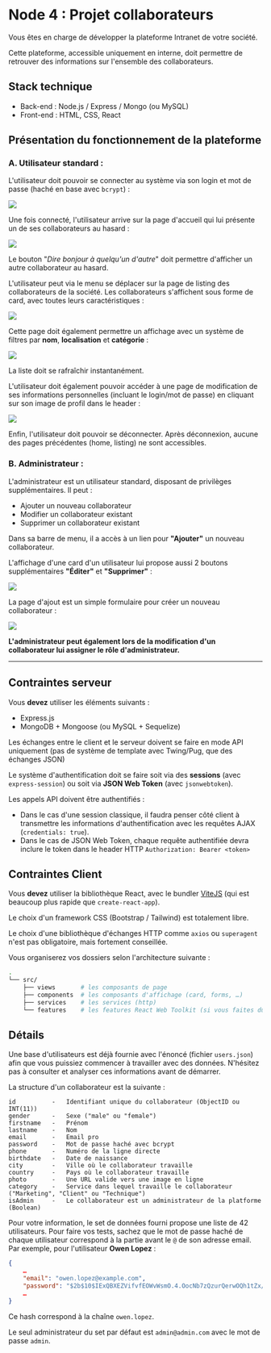 # Node 4 : Projet collaborateurs

Vous êtes en charge de développer la plateforme Intranet de votre société.

Cette plateforme, accessible uniquement en interne, doit permettre de retrouver des informations sur l'ensemble des collaborateurs.

## Stack technique

- Back-end : Node.js / Express / Mongo (ou MySQL)
- Front-end : HTML, CSS, React

## Présentation du fonctionnement de la plateforme

### A. Utilisateur standard :

L'utilisateur doit pouvoir se connecter au système via son login et mot de passe (haché en base avec `bcrypt`) :

![](./images/connexion.png)

Une fois connecté, l'utilisateur arrive sur la page d'accueil qui lui présente un de ses collaborateurs au hasard :

![](./images/homepage.png)

Le bouton "_Dire bonjour à quelqu'un d'autre_" doit permettre d'afficher un autre collaborateur au hasard.

L'utilisateur peut via le menu se déplacer sur la page de listing des collaborateurs de la société. Les collaborateurs s'affichent sous forme de card, avec toutes leurs caractéristiques :

![](./images/liste-collaborateurs.png)

Cette page doit également permettre un affichage avec un système de filtres par **nom**, **localisation** et **catégorie** :

![](./images/liste-collaborateurs-filtres.png)

La liste doit se rafraîchir instantanément.

L'utilisateur doit également pouvoir accéder à une page de modification de ses informations personnelles (incluant le login/mot de passe) en cliquant sur son image de profil dans le header :

![](./images/modifier-profil.png)

Enfin, l'utilisateur doit pouvoir se déconnecter. Après déconnexion, aucune des pages précédentes (home, listing) ne sont accessibles.

### B. Administrateur :

L'administrateur est un utilisateur standard, disposant de privilèges supplémentaires. Il peut :

- Ajouter un nouveau collaborateur
- Modifier un collaborateur existant
- Supprimer un collaborateur existant

Dans sa barre de menu, il a accès à un lien pour **"Ajouter"** un nouveau collaborateur.

L'affichage d'une card d'un utilisateur lui propose aussi 2 boutons supplémentaires **"Éditer"** et **"Supprimer"** :

![](./images/liste-collaborateurs-admin.png)

La page d'ajout est un simple formulaire pour créer un nouveau collaborateur :

![](./images/ajout-collaborateur-admin.png)

**L'administrateur peut également lors de la modification d'un collaborateur lui assigner le rôle d'administrateur.**

-----

## Contraintes serveur

Vous **devez** utiliser les éléments suivants :

- Express.js
- MongoDB + Mongoose (ou MySQL + Sequelize)

Les échanges entre le client et le serveur doivent se faire en mode API uniquement (pas de système de template avec Twing/Pug, que des échanges JSON)

Le système d'authentification doit se faire soit via des **sessions** (avec `express-session`) ou soit via **JSON Web Token** (avec `jsonwebtoken`).

Les appels API doivent être authentifiés :

- Dans le cas d'une session classique, il faudra penser côté client à transmettre les informations d'authentification avec les requêtes AJAX (`credentials: true`).
- Dans le cas de JSON Web Token, chaque requête authentifiée devra inclure le token dans le header HTTP `Authorization: Bearer <token>`

## Contraintes Client

Vous **devez** utiliser la bibliothèque React, avec le bundler [ViteJS](https://vitejs.dev/) (qui est beaucoup plus rapide que `create-react-app`).

Le choix d'un framework CSS (Bootstrap / Tailwind) est totalement libre.

Le choix d'une bibliothèque d'échanges HTTP comme `axios` ou `superagent` n'est pas obligatoire, mais fortement conseillée.

Vous organiserez vos dossiers selon l'architecture suivante :

```bash
.
└── src/
    ├── views       # les composants de page
    ├── components  # les composants d'affichage (card, forms, …)
    ├── services    # les services (http)
    └── features    # les features React Web Toolkit (si vous faites du React-Redux : non obligatoire)
```

## Détails

Une base d'utilisateurs est déjà fournie avec l'énoncé (fichier `users.json`) afin que vous puissiez commencer à travailler avec des données. N'hésitez pas à consulter et analyser ces informations avant de démarrer.

La structure d'un collaborateur est la suivante :

```
id          -   Identifiant unique du collaborateur (ObjectID ou INT(11))
gender      -   Sexe ("male" ou "female")
firstname   -   Prénom
lastname    -   Nom
email       -   Email pro
password    -   Mot de passe haché avec bcrypt
phone       -   Numéro de la ligne directe
birthdate   -   Date de naissance
city        -   Ville où le collaborateur travaille
country     -   Pays où le collaborateur travaille
photo       -   Une URL valide vers une image en ligne
category    -   Service dans lequel travaille le collaborateur ("Marketing", "Client" ou "Technique")
isAdmin     -   Le collaborateur est un administrateur de la platforme (Boolean)
```

Pour votre information, le set de données fourni propose une liste de 42 utilisateurs. Pour faire vos tests, sachez que le mot de passe haché de chaque utilisateur correspond à la partie avant le `@` de son adresse email. Par exemple, pour l'utilisateur **Owen Lopez** :
```json
{
    …
    "email": "owen.lopez@example.com",
    "password": "$2b$10$IExQBXEZVifvfEOWvWsmO.4.OocNb7zQzurQerwOQh1tZx/3okSp.",
    …
}
```

Ce hash correspond à la chaîne `owen.lopez`.

Le seul administrateur du set par défaut est `admin@admin.com` avec le mot de passe `admin`.